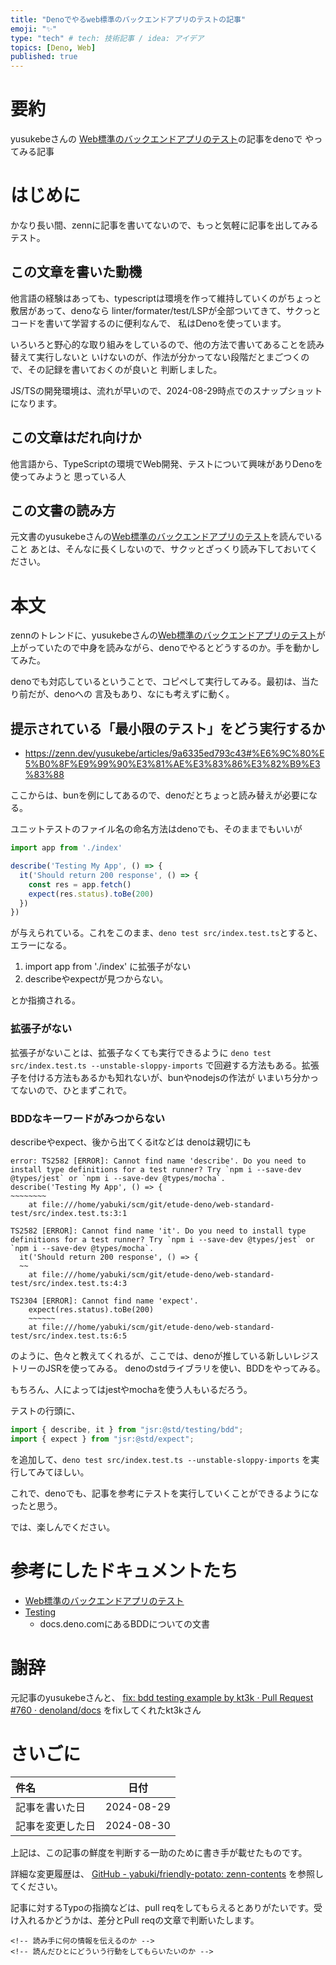 ```yaml
---
title: "Denoでやるweb標準のバックエンドアプリのテストの記事"
emoji: "✨"
type: "tech" # tech: 技術記事 / idea: アイデア
topics: [Deno, Web]
published: true
---
```

# 要約

yusukebeさんの [Web標準のバックエンドアプリのテスト](https://zenn.dev/yusukebe/articles/9a6335ed793c43)の記事をdenoで
やってみる記事

# はじめに

かなり長い間、zennに記事を書いてないので、もっと気軽に記事を出してみるテスト。

## この文章を書いた動機

他言語の経験はあっても、typescriptは環境を作って維持していくのがちょっと敷居があって、denoなら
linter/formater/test/LSPが全部ついてきて、サクっとコードを書いて学習するのに便利なんで、
私はDenoを使っています。

いろいろと野心的な取り組みをしているので、他の方法で書いてあることを読み替えて実行しないと
いけないのが、作法が分かってない段階だとまごつくので、その記録を書いておくのが良いと
判断しました。

JS/TSの開発環境は、流れが早いので、2024-08-29時点でのスナップショットになります。

## この文章はだれ向けか

他言語から、TypeScriptの環境でWeb開発、テストについて興味がありDenoを使ってみようと
思っている人

## この文書の読み方

元文書のyusukebeさんの[Web標準のバックエンドアプリのテスト](https://zenn.dev/yusukebe/articles/9a6335ed793c43)を読んでいること
あとは、そんなに長くしないので、サクッとざっくり読み下しておいてください。

# 本文

zennのトレンドに、yusukebeさんの[Web標準のバックエンドアプリのテスト](https://zenn.dev/yusukebe/articles/9a6335ed793c43)が
上がっていたので中身を読みながら、denoでやるとどうするのか。手を動かしてみた。

denoでも対応しているということで、コピペして実行してみる。最初は、当たり前だが、denoへの
言及もあり、なにも考えずに動く。

## 提示されている「最小限のテスト」をどう実行するか

- <https://zenn.dev/yusukebe/articles/9a6335ed793c43#%E6%9C%80%E5%B0%8F%E9%99%90%E3%81%AE%E3%83%86%E3%82%B9%E3%83%88>

ここからは、bunを例にしてあるので、denoだとちょっと読み替えが必要になる。

ユニットテストのファイル名の命名方法はdenoでも、そのままでもいいが

```ts
import app from './index'

describe('Testing My App', () => {
  it('Should return 200 response', () => {
    const res = app.fetch()
    expect(res.status).toBe(200)
  })
})
```

が与えられている。これをこのまま、`deno test src/index.test.ts`とすると、エラーになる。

1. import app from './index' に拡張子がない
2. describeやexpectが見つからない。

とか指摘される。

### 拡張子がない

拡張子がないことは、拡張子なくても実行できるように
`deno test src/index.test.ts --unstable-sloppy-imports`
で回避する方法もある。拡張子を付ける方法もあるかも知れないが、bunやnodejsの作法が
いまいち分かってないので、ひとまずこれで。

### BDDなキーワードがみつからない

describeやexpect、後から出てくるitなどは denoは親切にも
```
error: TS2582 [ERROR]: Cannot find name 'describe'. Do you need to install type definitions for a test runner? Try `npm i --save-dev @types/jest` or `npm i --save-dev @types/mocha`.
describe('Testing My App', () => {
~~~~~~~~
    at file:///home/yabuki/scm/git/etude-deno/web-standard-test/src/index.test.ts:3:1

TS2582 [ERROR]: Cannot find name 'it'. Do you need to install type definitions for a test runner? Try `npm i --save-dev @types/jest` or `npm i --save-dev @types/mocha`.
  it('Should return 200 response', () => {
  ~~
    at file:///home/yabuki/scm/git/etude-deno/web-standard-test/src/index.test.ts:4:3

TS2304 [ERROR]: Cannot find name 'expect'.
    expect(res.status).toBe(200)
    ~~~~~~
    at file:///home/yabuki/scm/git/etude-deno/web-standard-test/src/index.test.ts:6:5
```

のように、色々と教えてくれるが、ここでは、denoが推している新しいレジストリーのJSRを使ってみる。
denoのstdライブラリを使い、BDDをやってみる。

もちろん、人によってはjestやmochaを使う人もいるだろう。

テストの行頭に、

```ts
import { describe, it } from "jsr:@std/testing/bdd";
import { expect } from "jsr:@std/expect";
```

を追加して、`deno test src/index.test.ts --unstable-sloppy-imports`
を実行してみてほしい。

これで、denoでも、記事を参考にテストを実行していくことができるようになったと思う。

では、楽しんでください。

# 参考にしたドキュメントたち

- [Web標準のバックエンドアプリのテスト](https://zenn.dev/yusukebe/articles/9a6335ed793c43)
- [Testing](https://docs.deno.com/runtime/fundamentals/testing/#behavior-driven-development)
    - docs.deno.comにあるBDDについての文書

# 謝辞

元記事のyusukebeさんと、
[fix: bdd testing example by kt3k · Pull Request #760 · denoland/docs](https://github.com/denoland/docs/pull/760)
をfixしてくれたkt3kさん

# さいごに

|     件名       |   日付   |
|:----           |:----:|
|記事を書いた日  |2024-08-29|
|記事を変更した日|2024-08-30|

上記は、この記事の鮮度を判断する一助のために書き手が載せたものです。

詳細な変更履歴は、 [GitHub - yabuki/friendly-potato: zenn-contents](https://github.com/yabuki/friendly-potato) を参照してください。

記事に対するTypoの指摘などは、pull reqをしてもらえるとありがたいです。受け入れるかどうかは、差分とPull reqの文章で判断いたします。

<!-- 文章の目的は何か -->
    <!-- 読み手に何の情報を伝えるのか -->
    <!-- 読んだひとにどういう行動をしてもらいたいのか -->
<!-- だれに向けての文章か -->
<!-- この文章の肝はどこか -->
